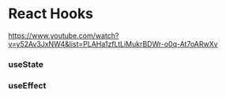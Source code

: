 # React Hooks

https://www.youtube.com/watch?v=y52Av3JxNW4&list=PLAHa1zfLtLiMukrBDWr-o0q-At7oARwXv


### useState


### useEffect
